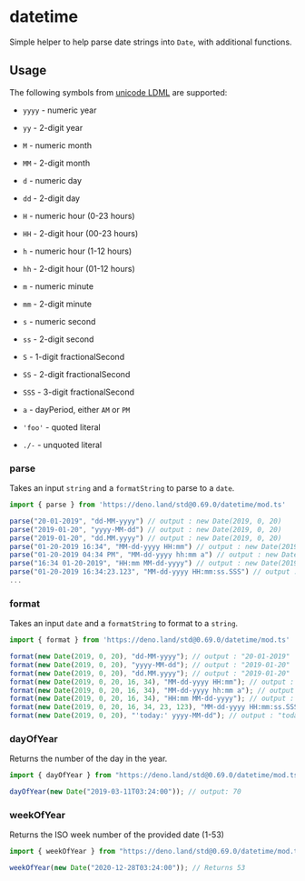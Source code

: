 # datetime

Simple helper to help parse date strings into `Date`, with additional functions.

## Usage

The following symbols from
[unicode LDML](http://www.unicode.org/reports/tr35/tr35-dates.html#Date_Field_Symbol_Table)
are supported:

- `yyyy` - numeric year
- `yy` - 2-digit year
- `M` - numeric month
- `MM` - 2-digit month
- `d` - numeric day
- `dd` - 2-digit day

- `H` - numeric hour (0-23 hours)
- `HH` - 2-digit hour (00-23 hours)
- `h` - numeric hour (1-12 hours)
- `hh` - 2-digit hour (01-12 hours)
- `m` - numeric minute
- `mm` - 2-digit minute
- `s` - numeric second
- `ss` - 2-digit second
- `S` - 1-digit fractionalSecond
- `SS` - 2-digit fractionalSecond
- `SSS` - 3-digit fractionalSecond

- `a` - dayPeriod, either `AM` or `PM`

- `'foo'` - quoted literal
- `./-` - unquoted literal

### parse

Takes an input `string` and a `formatString` to parse to a `date`.

```ts
import { parse } from 'https://deno.land/std@0.69.0/datetime/mod.ts'

parse("20-01-2019", "dd-MM-yyyy") // output : new Date(2019, 0, 20)
parse("2019-01-20", "yyyy-MM-dd") // output : new Date(2019, 0, 20)
parse("2019-01-20", "dd.MM.yyyy") // output : new Date(2019, 0, 20)
parse("01-20-2019 16:34", "MM-dd-yyyy HH:mm") // output : new Date(2019, 0, 20, 16, 34)
parse("01-20-2019 04:34 PM", "MM-dd-yyyy hh:mm a") // output : new Date(2019, 0, 20, 16, 34)
parse("16:34 01-20-2019", "HH:mm MM-dd-yyyy") // output : new Date(2019, 0, 20, 16, 34)
parse("01-20-2019 16:34:23.123", "MM-dd-yyyy HH:mm:ss.SSS") // output : new Date(2019, 0, 20, 16, 34, 23, 123)
...
```

### format

Takes an input `date` and a `formatString` to format to a `string`.

```ts
import { format } from 'https://deno.land/std@0.69.0/datetime/mod.ts'

format(new Date(2019, 0, 20), "dd-MM-yyyy"); // output : "20-01-2019"
format(new Date(2019, 0, 20), "yyyy-MM-dd"); // output : "2019-01-20"
format(new Date(2019, 0, 20), "dd.MM.yyyy"); // output : "2019-01-20"
format(new Date(2019, 0, 20, 16, 34), "MM-dd-yyyy HH:mm"); // output : "01-20-2019 16:34"
format(new Date(2019, 0, 20, 16, 34), "MM-dd-yyyy hh:mm a"); // output : "01-20-2019 04:34 PM"
format(new Date(2019, 0, 20, 16, 34), "HH:mm MM-dd-yyyy"); // output : "16:34 01-20-2019"
format(new Date(2019, 0, 20, 16, 34, 23, 123), "MM-dd-yyyy HH:mm:ss.SSS"); // output : "01-20-2019 16:34:23.123"
format(new Date(2019, 0, 20), "'today:' yyyy-MM-dd"); // output : "today: 2019-01-20"
```

### dayOfYear

Returns the number of the day in the year.

```ts
import { dayOfYear } from "https://deno.land/std@0.69.0/datetime/mod.ts";

dayOfYear(new Date("2019-03-11T03:24:00")); // output: 70
```

### weekOfYear

Returns the ISO week number of the provided date (1-53)

```ts
import { weekOfYear } from "https://deno.land/std@0.69.0/datetime/mod.ts";

weekOfYear(new Date("2020-12-28T03:24:00")); // Returns 53
```
